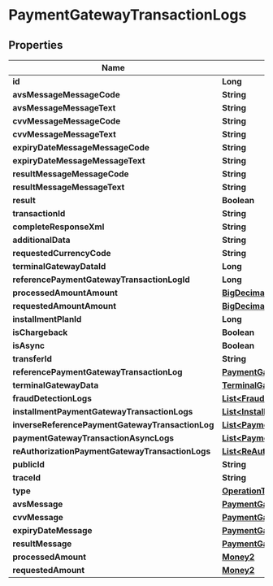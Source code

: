 
# PaymentGatewayTransactionLogs

## Properties
Name | Type | Description | Notes
------------ | ------------- | ------------- | -------------
**id** | **Long** |  | 
**avsMessageMessageCode** | **String** |  |  [optional]
**avsMessageMessageText** | **String** |  |  [optional]
**cvvMessageMessageCode** | **String** |  |  [optional]
**cvvMessageMessageText** | **String** |  |  [optional]
**expiryDateMessageMessageCode** | **String** |  |  [optional]
**expiryDateMessageMessageText** | **String** |  |  [optional]
**resultMessageMessageCode** | **String** |  |  [optional]
**resultMessageMessageText** | **String** |  |  [optional]
**result** | **Boolean** |  | 
**transactionId** | **String** |  |  [optional]
**completeResponseXml** | **String** |  |  [optional]
**additionalData** | **String** |  |  [optional]
**requestedCurrencyCode** | **String** |  |  [optional]
**terminalGatewayDataId** | **Long** |  | 
**referencePaymentGatewayTransactionLogId** | **Long** |  |  [optional]
**processedAmountAmount** | [**BigDecimal**](BigDecimal.md) |  | 
**requestedAmountAmount** | [**BigDecimal**](BigDecimal.md) |  | 
**installmentPlanId** | **Long** |  |  [optional]
**isChargeback** | **Boolean** |  | 
**isAsync** | **Boolean** |  |  [optional]
**transferId** | **String** |  |  [optional]
**referencePaymentGatewayTransactionLog** | [**PaymentGatewayTransactionLogs**](PaymentGatewayTransactionLogs.md) |  |  [optional]
**terminalGatewayData** | [**TerminalGatewayDatas**](TerminalGatewayDatas.md) |  |  [optional]
**fraudDetectionLogs** | [**List&lt;FraudDetectionLogs&gt;**](FraudDetectionLogs.md) |  |  [optional]
**installmentPaymentGatewayTransactionLogs** | [**List&lt;InstallmentPaymentGatewayTransactionLogs&gt;**](InstallmentPaymentGatewayTransactionLogs.md) |  |  [optional]
**inverseReferencePaymentGatewayTransactionLog** | [**List&lt;PaymentGatewayTransactionLogs&gt;**](PaymentGatewayTransactionLogs.md) |  |  [optional]
**paymentGatewayTransactionAsyncLogs** | [**List&lt;PaymentGatewayTransactionAsyncLogs&gt;**](PaymentGatewayTransactionAsyncLogs.md) |  |  [optional]
**reAuthorizationPaymentGatewayTransactionLogs** | [**List&lt;ReAuthorizationPaymentGatewayTransactionLogs&gt;**](ReAuthorizationPaymentGatewayTransactionLogs.md) |  |  [optional]
**publicId** | **String** |  |  [optional]
**traceId** | **String** |  |  [optional]
**type** | [**OperationType**](OperationType.md) |  | 
**avsMessage** | [**PaymentGatewayMessage**](PaymentGatewayMessage.md) |  |  [optional]
**cvvMessage** | [**PaymentGatewayMessage**](PaymentGatewayMessage.md) |  |  [optional]
**expiryDateMessage** | [**PaymentGatewayMessage**](PaymentGatewayMessage.md) |  |  [optional]
**resultMessage** | [**PaymentGatewayMessage**](PaymentGatewayMessage.md) |  |  [optional]
**processedAmount** | [**Money2**](Money2.md) |  |  [optional]
**requestedAmount** | [**Money2**](Money2.md) |  |  [optional]




